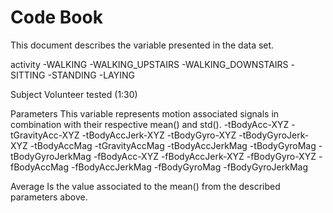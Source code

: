 # Code Book
This document describes the variable presented in the data set.

activity
-WALKING
-WALKING_UPSTAIRS
-WALKING_DOWNSTAIRS
-SITTING
-STANDING
-LAYING

  
Subject
Volunteer tested (1:30)

Parameters
This variable represents motion associated signals in combination with their respective mean() and std(). 
-tBodyAcc-XYZ
-tGravityAcc-XYZ
-tBodyAccJerk-XYZ
-tBodyGyro-XYZ
-tBodyGyroJerk-XYZ
-tBodyAccMag
-tGravityAccMag
-tBodyAccJerkMag
-tBodyGyroMag
-tBodyGyroJerkMag
-fBodyAcc-XYZ
-fBodyAccJerk-XYZ
-fBodyGyro-XYZ
-fBodyAccMag
-fBodyAccJerkMag
-fBodyGyroMag
-fBodyGyroJerkMag

Average
Is the value associated to the mean() from the described parameters above. 